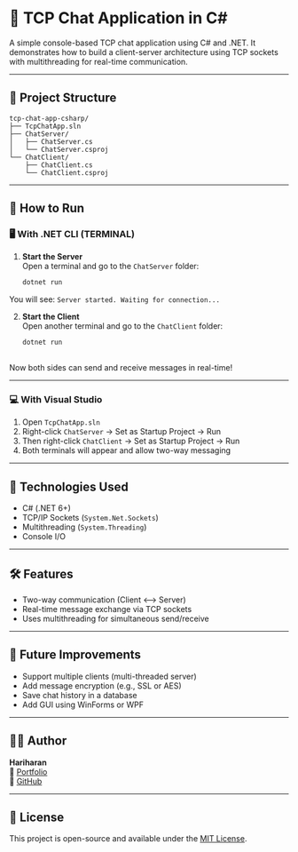 # 🧠 TCP Chat Application in C#

A simple console-based TCP chat application using C# and .NET. It demonstrates how to build a client-server architecture using TCP sockets with multithreading for real-time communication.

---

## 📁 Project Structure

```
tcp-chat-app-csharp/
├── TcpChatApp.sln
├── ChatServer/
│   ├── ChatServer.cs
│   └── ChatServer.csproj
└── ChatClient/
    ├── ChatClient.cs
    └── ChatClient.csproj
```

---

## 🚀 How to Run

### 🖥️ With .NET CLI (TERMINAL)

1. **Start the Server**  
   Open a terminal and go to the `ChatServer` folder:
   ```bash
   dotnet run

You will see: `Server started. Waiting for connection...`

2. **Start the Client**  
   Open another terminal and go to the `ChatClient` folder:
   ```bash
   dotnet run
 	
Now both sides can send and receive messages in real-time!

---

### 💻 With Visual Studio

1. Open `TcpChatApp.sln`
2. Right-click `ChatServer` → Set as Startup Project → Run
3. Then right-click `ChatClient` → Set as Startup Project → Run
4. Both terminals will appear and allow two-way messaging

---

## 🔧 Technologies Used

- C# (.NET 6+)
- TCP/IP Sockets (`System.Net.Sockets`)
- Multithreading (`System.Threading`)
- Console I/O

---

## 🛠 Features

- Two-way communication (Client <--> Server)
- Real-time message exchange via TCP sockets
- Uses multithreading for simultaneous send/receive

---

## 🔐 Future Improvements

- Support multiple clients (multi-threaded server)
- Add message encryption (e.g., SSL or AES)
- Save chat history in a database
- Add GUI using WinForms or WPF

---

## 🧑‍💻 Author

**Hariharan**  
🔗 [Portfolio](https://harixh-dev.github.io/portfolio)  
🔗 [GitHub](https://github.com/harixh-dev)

---

## 📄 License

This project is open-source and available under the [MIT License](LICENSE).

